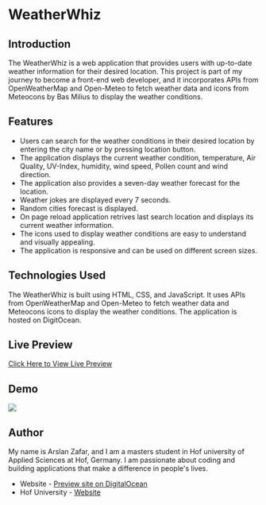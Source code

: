 # WeatherWhiz

## Introduction

The WeatherWhiz is a web application that provides users with up-to-date weather information for their desired location. This project is part of my journey to become a front-end web developer, and it incorporates APIs from OpenWeatherMap and Open-Meteo to fetch weather data and icons from Meteocons by Bas Milius to display the weather conditions.

## Features

* Users can search for the weather conditions in their desired location by entering the city name or by pressing location button.
* The application displays the current weather condition, temperature, Air Quality, UV-Index, humidity, wind speed, Pollen count and wind direction.
* The application also provides a seven-day weather forecast for the location.
* Weather jokes are displayed every 7 seconds.
* Random cities forecast is displayed.
* On page reload application retrives last search location and displays its current weather information.
* The icons used to display weather conditions are easy to understand and visually appealing.
* The application is responsive and can be used on different screen sizes.

## Technologies Used
The WeatherWhiz is built using HTML, CSS, and JavaScript. It uses APIs from OpenWeatherMap and Open-Meteo to fetch weather data and Meteocons icons to display the weather conditions. The application is hosted on DigitOcean.

## Live Preview
[Click Here to View Live Preview](https://plankton-app-lkx24.ondigitalocean.app/)

## Demo

![](./preview.gif)

## Author

My name is Arslan Zafar, and I am a masters student in Hof university of Applied Sciences at Hof, Germany. I am passionate about coding and building applications that make a difference in people's lives.

- Website - [Preview site on DigitalOcean](https://plankton-app-lkx24.ondigitalocean.app/)
- Hof University - [Website](https://www.hof-university.com/)